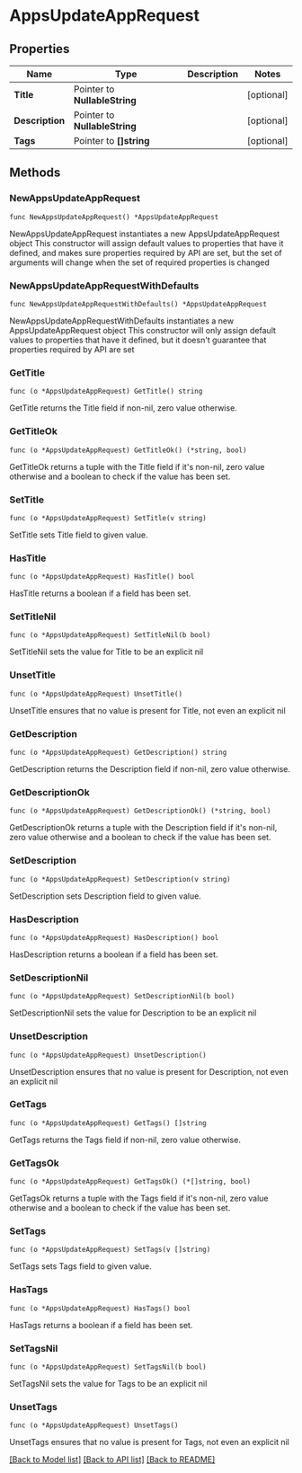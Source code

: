 # AppsUpdateAppRequest

## Properties

Name | Type | Description | Notes
------------ | ------------- | ------------- | -------------
**Title** | Pointer to **NullableString** |  | [optional] 
**Description** | Pointer to **NullableString** |  | [optional] 
**Tags** | Pointer to **[]string** |  | [optional] 

## Methods

### NewAppsUpdateAppRequest

`func NewAppsUpdateAppRequest() *AppsUpdateAppRequest`

NewAppsUpdateAppRequest instantiates a new AppsUpdateAppRequest object
This constructor will assign default values to properties that have it defined,
and makes sure properties required by API are set, but the set of arguments
will change when the set of required properties is changed

### NewAppsUpdateAppRequestWithDefaults

`func NewAppsUpdateAppRequestWithDefaults() *AppsUpdateAppRequest`

NewAppsUpdateAppRequestWithDefaults instantiates a new AppsUpdateAppRequest object
This constructor will only assign default values to properties that have it defined,
but it doesn't guarantee that properties required by API are set

### GetTitle

`func (o *AppsUpdateAppRequest) GetTitle() string`

GetTitle returns the Title field if non-nil, zero value otherwise.

### GetTitleOk

`func (o *AppsUpdateAppRequest) GetTitleOk() (*string, bool)`

GetTitleOk returns a tuple with the Title field if it's non-nil, zero value otherwise
and a boolean to check if the value has been set.

### SetTitle

`func (o *AppsUpdateAppRequest) SetTitle(v string)`

SetTitle sets Title field to given value.

### HasTitle

`func (o *AppsUpdateAppRequest) HasTitle() bool`

HasTitle returns a boolean if a field has been set.

### SetTitleNil

`func (o *AppsUpdateAppRequest) SetTitleNil(b bool)`

 SetTitleNil sets the value for Title to be an explicit nil

### UnsetTitle
`func (o *AppsUpdateAppRequest) UnsetTitle()`

UnsetTitle ensures that no value is present for Title, not even an explicit nil
### GetDescription

`func (o *AppsUpdateAppRequest) GetDescription() string`

GetDescription returns the Description field if non-nil, zero value otherwise.

### GetDescriptionOk

`func (o *AppsUpdateAppRequest) GetDescriptionOk() (*string, bool)`

GetDescriptionOk returns a tuple with the Description field if it's non-nil, zero value otherwise
and a boolean to check if the value has been set.

### SetDescription

`func (o *AppsUpdateAppRequest) SetDescription(v string)`

SetDescription sets Description field to given value.

### HasDescription

`func (o *AppsUpdateAppRequest) HasDescription() bool`

HasDescription returns a boolean if a field has been set.

### SetDescriptionNil

`func (o *AppsUpdateAppRequest) SetDescriptionNil(b bool)`

 SetDescriptionNil sets the value for Description to be an explicit nil

### UnsetDescription
`func (o *AppsUpdateAppRequest) UnsetDescription()`

UnsetDescription ensures that no value is present for Description, not even an explicit nil
### GetTags

`func (o *AppsUpdateAppRequest) GetTags() []string`

GetTags returns the Tags field if non-nil, zero value otherwise.

### GetTagsOk

`func (o *AppsUpdateAppRequest) GetTagsOk() (*[]string, bool)`

GetTagsOk returns a tuple with the Tags field if it's non-nil, zero value otherwise
and a boolean to check if the value has been set.

### SetTags

`func (o *AppsUpdateAppRequest) SetTags(v []string)`

SetTags sets Tags field to given value.

### HasTags

`func (o *AppsUpdateAppRequest) HasTags() bool`

HasTags returns a boolean if a field has been set.

### SetTagsNil

`func (o *AppsUpdateAppRequest) SetTagsNil(b bool)`

 SetTagsNil sets the value for Tags to be an explicit nil

### UnsetTags
`func (o *AppsUpdateAppRequest) UnsetTags()`

UnsetTags ensures that no value is present for Tags, not even an explicit nil

[[Back to Model list]](../README.md#documentation-for-models) [[Back to API list]](../README.md#documentation-for-api-endpoints) [[Back to README]](../README.md)


